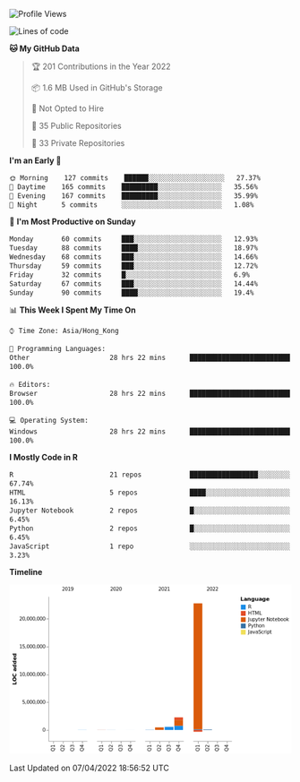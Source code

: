 

<!--**wt12318/wt12318** is a ✨ _special_ ✨ repository because its `README.md` (this file) appears on your GitHub profile.-->

<!--START_SECTION:waka-->
![Profile Views](http://img.shields.io/badge/Profile%20Views-24-blue)

![Lines of code](https://img.shields.io/badge/From%20Hello%20World%20I%27ve%20Written-26%20Million%20lines%20of%20code-blue)

**🐱 My GitHub Data** 

> 🏆 201 Contributions in the Year 2022
 > 
> 📦 1.6 MB Used in GitHub's Storage 
 > 
> 🚫 Not Opted to Hire
 > 
> 📜 35 Public Repositories 
 > 
> 🔑 33 Private Repositories  
 > 
**I'm an Early 🐤** 

```text
🌞 Morning    127 commits    ██████░░░░░░░░░░░░░░░░░░░   27.37% 
🌆 Daytime    165 commits    █████████░░░░░░░░░░░░░░░░   35.56% 
🌃 Evening    167 commits    █████████░░░░░░░░░░░░░░░░   35.99% 
🌙 Night      5 commits      ░░░░░░░░░░░░░░░░░░░░░░░░░   1.08%

```
📅 **I'm Most Productive on Sunday** 

```text
Monday       60 commits     ███░░░░░░░░░░░░░░░░░░░░░░   12.93% 
Tuesday      88 commits     ████░░░░░░░░░░░░░░░░░░░░░   18.97% 
Wednesday    68 commits     ███░░░░░░░░░░░░░░░░░░░░░░   14.66% 
Thursday     59 commits     ███░░░░░░░░░░░░░░░░░░░░░░   12.72% 
Friday       32 commits     █░░░░░░░░░░░░░░░░░░░░░░░░   6.9% 
Saturday     67 commits     ███░░░░░░░░░░░░░░░░░░░░░░   14.44% 
Sunday       90 commits     ████░░░░░░░░░░░░░░░░░░░░░   19.4%

```


📊 **This Week I Spent My Time On** 

```text
⌚︎ Time Zone: Asia/Hong_Kong

💬 Programming Languages: 
Other                    28 hrs 22 mins      █████████████████████████   100.0%

🔥 Editors: 
Browser                  28 hrs 22 mins      █████████████████████████   100.0%

💻 Operating System: 
Windows                  28 hrs 22 mins      █████████████████████████   100.0%

```

**I Mostly Code in R** 

```text
R                        21 repos            █████████████████░░░░░░░░   67.74% 
HTML                     5 repos             ████░░░░░░░░░░░░░░░░░░░░░   16.13% 
Jupyter Notebook         2 repos             █░░░░░░░░░░░░░░░░░░░░░░░░   6.45% 
Python                   2 repos             █░░░░░░░░░░░░░░░░░░░░░░░░   6.45% 
JavaScript               1 repo              ░░░░░░░░░░░░░░░░░░░░░░░░░   3.23%

```


**Timeline**

![Chart not found](https://raw.githubusercontent.com/wt12318/wt12318/main/charts/bar_graph.png) 


 Last Updated on 07/04/2022 18:56:52 UTC
<!--END_SECTION:waka-->


